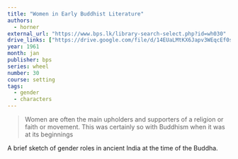 ```yaml
---
title: "Women in Early Buddhist Literature"
authors:
  - horner
external_url: "https://www.bps.lk/library-search-select.php?id=wh030"
drive_links: ["https://drive.google.com/file/d/14EUaLMtKX6Japv3WEqcEf0spFsPsk3di/view?usp=drivesdk", "https://drive.google.com/file/d/1veXjhdzHeH5TD_psv5kv1YKDG3M7Qn0q/view?usp=drivesdk"]
year: 1961
month: jan
publisher: bps
series: wheel
number: 30
course: setting
tags:
  - gender
  - characters
---
```


> Women are often the main upholders and supporters of a religion or faith or movement. This was certainly so with Buddhism when it was at its beginnings

A brief sketch of gender roles in ancient India at the time of the Buddha.
